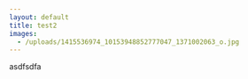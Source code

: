 ```yaml
---
layout: default
title: test2
images:
  - /uploads/1415536974_10153948852777047_1371002063_o.jpg
---
```

asdfsdfa